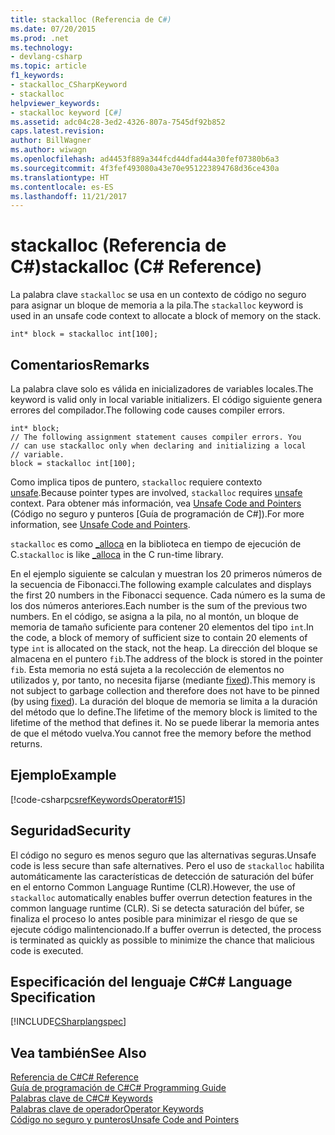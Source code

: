 ```yaml
---
title: stackalloc (Referencia de C#)
ms.date: 07/20/2015
ms.prod: .net
ms.technology:
- devlang-csharp
ms.topic: article
f1_keywords:
- stackalloc_CSharpKeyword
- stackalloc
helpviewer_keywords:
- stackalloc keyword [C#]
ms.assetid: adc04c28-3ed2-4326-807a-7545df92b852
caps.latest.revision: 
author: BillWagner
ms.author: wiwagn
ms.openlocfilehash: ad4453f889a344fcd44dfad44a30fef07380b6a3
ms.sourcegitcommit: 4f3fef493080a43e70e951223894768d36ce430a
ms.translationtype: HT
ms.contentlocale: es-ES
ms.lasthandoff: 11/21/2017
---
```

# <a name="stackalloc-c-reference"></a><span data-ttu-id="6519b-102">stackalloc (Referencia de C#)</span><span class="sxs-lookup"><span data-stu-id="6519b-102">stackalloc (C# Reference)</span></span>
<span data-ttu-id="6519b-103">La palabra clave `stackalloc` se usa en un contexto de código no seguro para asignar un bloque de memoria a la pila.</span><span class="sxs-lookup"><span data-stu-id="6519b-103">The `stackalloc` keyword is used in an unsafe code context to allocate a block of memory on the stack.</span></span>  
  
```  
int* block = stackalloc int[100];  
```  
  
## <a name="remarks"></a><span data-ttu-id="6519b-104">Comentarios</span><span class="sxs-lookup"><span data-stu-id="6519b-104">Remarks</span></span>  
 <span data-ttu-id="6519b-105">La palabra clave solo es válida en inicializadores de variables locales.</span><span class="sxs-lookup"><span data-stu-id="6519b-105">The keyword is valid only in local variable initializers.</span></span> <span data-ttu-id="6519b-106">El código siguiente genera errores del compilador.</span><span class="sxs-lookup"><span data-stu-id="6519b-106">The following code causes compiler errors.</span></span>  
  
```  
int* block;  
// The following assignment statement causes compiler errors. You  
// can use stackalloc only when declaring and initializing a local   
// variable.  
block = stackalloc int[100];  
```  
  
 <span data-ttu-id="6519b-107">Como implica tipos de puntero, `stackalloc` requiere contexto [unsafe](../../../csharp/language-reference/keywords/unsafe.md).</span><span class="sxs-lookup"><span data-stu-id="6519b-107">Because pointer types are involved, `stackalloc` requires [unsafe](../../../csharp/language-reference/keywords/unsafe.md) context.</span></span> <span data-ttu-id="6519b-108">Para obtener más información, vea [Unsafe Code and Pointers](../../../csharp/programming-guide/unsafe-code-pointers/index.md) (Código no seguro y punteros [Guía de programación de C#]).</span><span class="sxs-lookup"><span data-stu-id="6519b-108">For more information, see [Unsafe Code and Pointers](../../../csharp/programming-guide/unsafe-code-pointers/index.md).</span></span>  
  
 <span data-ttu-id="6519b-109">`stackalloc` es como [_alloca](/cpp/c-runtime-library/reference/alloca) en la biblioteca en tiempo de ejecución de C.</span><span class="sxs-lookup"><span data-stu-id="6519b-109">`stackalloc` is like [_alloca](/cpp/c-runtime-library/reference/alloca) in the C run-time library.</span></span>  
  
 <span data-ttu-id="6519b-110">En el ejemplo siguiente se calculan y muestran los 20 primeros números de la secuencia de Fibonacci.</span><span class="sxs-lookup"><span data-stu-id="6519b-110">The following example calculates and displays the first 20 numbers in the Fibonacci sequence.</span></span> <span data-ttu-id="6519b-111">Cada número es la suma de los dos números anteriores.</span><span class="sxs-lookup"><span data-stu-id="6519b-111">Each number is the sum of the previous two numbers.</span></span> <span data-ttu-id="6519b-112">En el código, se asigna a la pila, no al montón, un bloque de memoria de tamaño suficiente para contener 20 elementos del tipo `int`.</span><span class="sxs-lookup"><span data-stu-id="6519b-112">In the code, a block of memory of sufficient size to contain 20 elements of type `int` is allocated on the stack, not the heap.</span></span> <span data-ttu-id="6519b-113">La dirección del bloque se almacena en el puntero `fib`.</span><span class="sxs-lookup"><span data-stu-id="6519b-113">The address of the block is stored in the pointer `fib`.</span></span> <span data-ttu-id="6519b-114">Esta memoria no está sujeta a la recolección de elementos no utilizados y, por tanto, no necesita fijarse (mediante [fixed](../../../csharp/language-reference/keywords/fixed-statement.md)).</span><span class="sxs-lookup"><span data-stu-id="6519b-114">This memory is not subject to garbage collection and therefore does not have to be pinned (by using [fixed](../../../csharp/language-reference/keywords/fixed-statement.md)).</span></span> <span data-ttu-id="6519b-115">La duración del bloque de memoria se limita a la duración del método que lo define.</span><span class="sxs-lookup"><span data-stu-id="6519b-115">The lifetime of the memory block is limited to the lifetime of the method that defines it.</span></span> <span data-ttu-id="6519b-116">No se puede liberar la memoria antes de que el método vuelva.</span><span class="sxs-lookup"><span data-stu-id="6519b-116">You cannot free the memory before the method returns.</span></span>  
  
## <a name="example"></a><span data-ttu-id="6519b-117">Ejemplo</span><span class="sxs-lookup"><span data-stu-id="6519b-117">Example</span></span>  
 [!code-csharp[csrefKeywordsOperator#15](../../../csharp/language-reference/keywords/codesnippet/CSharp/stackalloc_1.cs)]  
  
## <a name="security"></a><span data-ttu-id="6519b-118">Seguridad</span><span class="sxs-lookup"><span data-stu-id="6519b-118">Security</span></span>  
 <span data-ttu-id="6519b-119">El código no seguro es menos seguro que las alternativas seguras.</span><span class="sxs-lookup"><span data-stu-id="6519b-119">Unsafe code is less secure than safe alternatives.</span></span> <span data-ttu-id="6519b-120">Pero el uso de `stackalloc` habilita automáticamente las características de detección de saturación del búfer en el entorno Common Language Runtime (CLR).</span><span class="sxs-lookup"><span data-stu-id="6519b-120">However, the use of `stackalloc` automatically enables buffer overrun detection features in the common language runtime (CLR).</span></span> <span data-ttu-id="6519b-121">Si se detecta saturación del búfer, se finaliza el proceso lo antes posible para minimizar el riesgo de que se ejecute código malintencionado.</span><span class="sxs-lookup"><span data-stu-id="6519b-121">If a buffer overrun is detected, the process is terminated as quickly as possible to minimize the chance that malicious code is executed.</span></span>  
  
## <a name="c-language-specification"></a><span data-ttu-id="6519b-122">Especificación del lenguaje C#</span><span class="sxs-lookup"><span data-stu-id="6519b-122">C# Language Specification</span></span>  
 [!INCLUDE[CSharplangspec](~/includes/csharplangspec-md.md)]  
  
## <a name="see-also"></a><span data-ttu-id="6519b-123">Vea también</span><span class="sxs-lookup"><span data-stu-id="6519b-123">See Also</span></span>  
 [<span data-ttu-id="6519b-124">Referencia de C#</span><span class="sxs-lookup"><span data-stu-id="6519b-124">C# Reference</span></span>](../../../csharp/language-reference/index.md)  
 [<span data-ttu-id="6519b-125">Guía de programación de C#</span><span class="sxs-lookup"><span data-stu-id="6519b-125">C# Programming Guide</span></span>](../../../csharp/programming-guide/index.md)  
 [<span data-ttu-id="6519b-126">Palabras clave de C#</span><span class="sxs-lookup"><span data-stu-id="6519b-126">C# Keywords</span></span>](../../../csharp/language-reference/keywords/index.md)  
 [<span data-ttu-id="6519b-127">Palabras clave de operador</span><span class="sxs-lookup"><span data-stu-id="6519b-127">Operator Keywords</span></span>](../../../csharp/language-reference/keywords/operator-keywords.md)  
 [<span data-ttu-id="6519b-128">Código no seguro y punteros</span><span class="sxs-lookup"><span data-stu-id="6519b-128">Unsafe Code and Pointers</span></span>](../../../csharp/programming-guide/unsafe-code-pointers/index.md)
